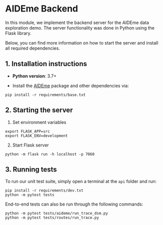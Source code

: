 # AIDEme Backend

In this module, we implement the backend server for the AIDEme data exploration demo. 
The server functionality was done in Python using the Flask library.

Below, you can find more information on how to start the server and install all required dependencies.

## 1. Installation instructions

- **Python version**: 3.7+

- Install the [AIDEme](https://github.com/AIDEmeProject/AIDEme) package and other dependencies via:

```shell
pip install -r requirements/base.txt
```


## 2. Starting the server

1. Set environment variables

```shell
export FLASK_APP=src
export FLASK_ENV=development
```

2. Start Flask server

```
python -m flask run -h localhost -p 7060
```

## 3. Running tests
To run our unit test suite, simply open a terminal at the `api` folder and run:

```shell
pip install -r requirements/dev.txt
python -m pytest tests
```

End-to-end tests can also be run through the following commands:

```shell
python -m pytest tests/aideme/run_trace_dsm.py
python -m pytest tests/routes/run_trace.py
```

